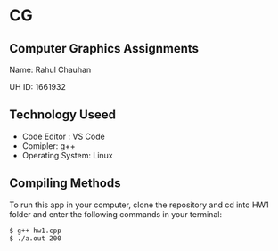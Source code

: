 # CG

## Computer Graphics Assignments

Name: Rahul Chauhan

UH ID: 1661932

## Technology Useed

- Code Editor : VS Code
- Comipler: g++
- Operating System: Linux

## Compiling Methods

To run this app in your computer, clone the repository and cd into HW1 folder and enter the following commands in your terminal:

```
$ g++ hw1.cpp
$ ./a.out 200
```
